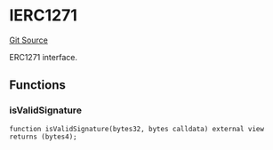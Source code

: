 # IERC1271
[Git Source](https://github.com/NaniDAO/accounts/blob/4fa25bf2c7729a2efb0aebee862ab87efef9e09e/src/governance/Points.sol)

ERC1271 interface.


## Functions
### isValidSignature


```solidity
function isValidSignature(bytes32, bytes calldata) external view returns (bytes4);
```

